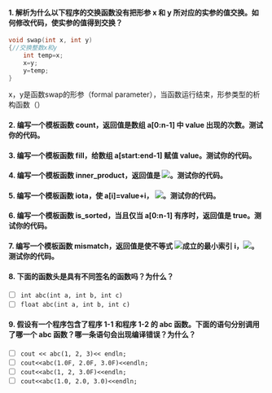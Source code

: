 #### 1. 解析为什么以下程序的交换函数没有把形参 x 和 y 所对应的实参的值交换。如何修改代码，使实参的值得到交换？

```c++
void swap(int x, int y)
{//交换整数x和y
    int temp=x;
    x=y;
    y=temp;
}
```

x，y是函数swap的形参（formal parameter），当函数运行结束，形参类型的析构函数（）

#### 2. 编写一个模板函数 count，返回值是数组 a[0:n-1] 中 value 出现的次数。测试你的代码。

#### 3. 编写一个模板函数 fill，给数组 a[start:end-1] 赋值 value。测试你的代码。

#### 4. 编写一个模板函数 inner_product，返回值是 ![](http://latex.codecogs.com/gif.latex?\sum_{i=0}^{n-1}a[i]*b[i])。测试你的代码。

#### 5. 编写一个模板函数 iota，使 a[i]=value+i， ![](http://latex.codecogs.com/gif.latex?0\leq%20i%20%3Cn)。测试你的代码。

#### 6. 编写一个模板函数 is_sorted，当且仅当 a[0:n-1] 有序时，返回值是 true。测试你的代码。

#### 7. 编写一个模板函数 mismatch，返回值是使不等式 ![](http://latex.codecogs.com/gif.latex?a[i\]%20\neq%20b[i])成立的最小索引 i，![](http://latex.codecogs.com/gif.latex?0%20\leq%20i%20%3C%20n)。测试你的代码。

#### 8. 下面的函数头是具有不同签名的函数吗？为什么？

- [ ] `int abc(int a, int b, int c)`
- [ ] `float abc(int a, int b, int c)`

#### 9. 假设有一个程序包含了程序 1-1 和程序 1-2 的 abc 函数。下面的语句分别调用了哪一个 abc 函数？哪一条语句会出现编译错误？为什么？

- [ ] `cout << abc(1, 2, 3)<< endln;`
- [ ] `cout<<abc(1.0F, 2.0F, 3.0F)<<endln;`
- [ ] `cout<<abc(1, 2, 3.0F)<<endln;`
- [ ] `cout<<abc(1.0, 2.0, 3.0)<<endln;`
